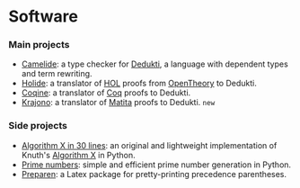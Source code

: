 # Software

### Main projects

* [Camelide](https://github.com/aliassaf/camelide): a type checker for [Dedukti](https://www.rocq.inria.fr/deducteam/Dedukti/), a language with dependent types and term rewriting.
* [Holide](https://www.rocq.inria.fr/deducteam/Holide/): a translator of [HOL](http://hol.sourceforge.net/) proofs from [OpenTheory](http://www.gilith.com/research/opentheory/) to Dedukti.
* [Coqine](http://www.ensiie.fr/~guillaume.burel/blackandwhite_coqInE.html.en): a translator of [Coq](https://coq.inria.fr/) proofs to Dedukti.
* [Krajono](https://www.rocq.inria.fr/deducteam/Krajono/index.html): a translator of [Matita](http://matita.cs.unibo.it/) proofs to Dedukti. `new`

### Side projects

* [Algorithm X in 30 lines](algorithm-x): an original and lightweight implementation of Knuth's [Algorithm X](http://en.wikipedia.org/wiki/Knuth%27s_Algorithm_X) in Python.
* [Prime numbers](generating-primes): simple and efficient prime number generation in Python.
* [Preparen](https://github.com/aliassaf/preparen): a Latex package for pretty-printing precedence parentheses.

